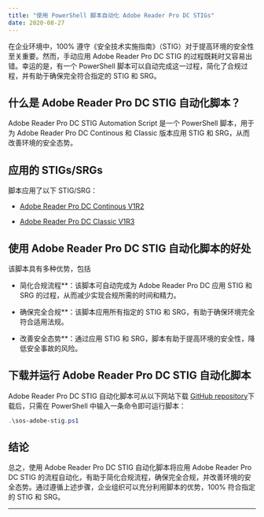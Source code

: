 ```yaml
---
title: "使用 PowerShell 脚本自动化 Adobe Reader Pro DC STIGs"
date: 2020-08-27
---
```


在企业环境中，100% 遵守《安全技术实施指南》（STIG）对于提高环境的安全性至关重要。然而，手动应用 Adobe Reader Pro DC STIG 的过程既耗时又容易出错。幸运的是，有一个 PowerShell 脚本可以自动完成这一过程，简化了合规过程，并有助于确保完全符合指定的 STIG 和 SRG。

## 什么是 Adobe Reader Pro DC STIG 自动化脚本？

Adobe Reader Pro DC STIG Automation Script 是一个 PowerShell 脚本，用于为 Adobe Reader Pro DC Continous 和 Classic 版本应用 STIG 和 SRG，从而改善环境的安全态势。

## 应用的 STIGs/SRGs

脚本应用了以下 STIG/SRG：

- [Adobe Reader Pro DC Continous V1R2](https://dl.dod.cyber.mil/wp-content/uploads/stigs/zip/U_Adobe_Acrobat_Pro_DC_Classic_V1R3_STIG.zip)

- [Adobe Reader Pro DC Classic V1R3](https://dl.dod.cyber.mil/wp-content/uploads/stigs/zip/U_Adobe_Acrobat_Pro_DC_Continuous_V1R2_STIG.zip)

## 使用 Adobe Reader Pro DC STIG 自动化脚本的好处

该脚本具有多种优势，包括

- 简化合规流程**：该脚本可自动完成为 Adobe Reader Pro DC 应用 STIG 和 SRG 的过程，从而减少实现合规所需的时间和精力。

- 确保完全合规**：该脚本应用所有指定的 STIG 和 SRG，有助于确保环境完全符合适用法规。

- 改善安全态势**：通过应用 STIG 和 SRG，脚本有助于提高环境的安全性，降低安全事故的风险。

## 下载并运行 Adobe Reader Pro DC STIG 自动化脚本

Adobe Reader Pro DC STIG 自动化脚本可从以下网站下载 [GitHub repository](https://github.com/simeononsecurity/Adobe-Reader-DC-STIG-Script)下载后，只需在 PowerShell 中输入一条命令即可运行脚本：

```powershell
.\sos-adobe-stig.ps1
```

## 结论

总之，使用 Adobe Reader Pro DC STIG 自动化脚本将应用 Adobe Reader Pro DC STIG 的流程自动化，有助于简化合规流程，确保完全合规，并改善环境的安全态势。通过遵循上述步骤，企业组织可以充分利用脚本的优势，100% 符合指定的 STIG 和 SRG。

___________